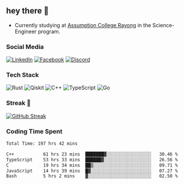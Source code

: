 ## hey there 👋

- Currently studying at [Assumption College Rayong](https://www.acr.ac.th) in the Science-Engineer program.

### Social Media

[![LinkedIn](https://img.shields.io/badge/linkedin-%230077B5.svg?style=for-the-badge&logo=linkedin&logoColor=white)](https://www.linkedin.com/in/kiattisakbeaw/)
[![Facebook](https://img.shields.io/badge/Facebook-%231877F2.svg?style=for-the-badge&logo=Facebook&logoColor=white)](https://www.facebook.com/kiattisakbeawsanburee)
[![Discord](https://img.shields.io/badge/Discord-%235865F2.svg?style=for-the-badge&logo=discord&logoColor=white)](https://discord.gg/dgRsHb5duc)

### Tech Stack
![Rust](https://img.shields.io/badge/rust-%23000000.svg?style=for-the-badge&logo=rust&logoColor=white)
![Qiskit](https://img.shields.io/badge/Qiskit-%236929C4.svg?style=for-the-badge&logo=Qiskit&logoColor=white)
![C++](https://img.shields.io/badge/c++-%2300599C.svg?style=for-the-badge&logo=c%2B%2B&logoColor=white)
![TypeScript](https://img.shields.io/badge/typescript-%23007ACC.svg?style=for-the-badge&logo=typescript&logoColor=white)
![Go](https://img.shields.io/badge/go-%2300ADD8.svg?style=for-the-badge&logo=go&logoColor=white)


### Streak 🚀
[![GitHub Streak](https://streak-stats.demolab.com?user=beawkiattisak&theme=dark&hide_border=true)](https://git.io/streak-stats)
</div>

### Coding Time Spent
<!--START_SECTION:waka-->

```txt
Total Time: 197 hrs 42 mins

C++           61 hrs 23 mins  ███████▓░░░░░░░░░░░░░░░░░   30.46 %
TypeScript    53 hrs 33 mins  ██████▓░░░░░░░░░░░░░░░░░░   26.56 %
C             19 hrs 34 mins  ██▒░░░░░░░░░░░░░░░░░░░░░░   09.71 %
JavaScript    14 hrs 39 mins  █▓░░░░░░░░░░░░░░░░░░░░░░░   07.27 %
Bash          5 hrs 2 mins    ▓░░░░░░░░░░░░░░░░░░░░░░░░   02.50 %
```

<!--END_SECTION:waka-->
